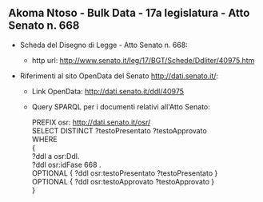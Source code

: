 ## Akoma Ntoso - Bulk Data - 17a legislatura - Atto Senato n. 668 ##

* Scheda del Disegno di Legge - Atto Senato n. 668:
	* http url: http://www.senato.it/leg/17/BGT/Schede/Ddliter/40975.htm

* Riferimenti al sito OpenData del Senato http://dati.senato.it/:
	* Link OpenData: http://dati.senato.it/ddl/40975
	* Query SPARQL per i documenti relativi all'Atto Senato:

        PREFIX osr: <http://dati.senato.it/osr/>  
		SELECT DISTINCT ?testoPresentato ?testoApprovato  
		WHERE  
		{  
		    ?ddl a osr:Ddl.  
		    ?ddl osr:idFase 668 .  
		    OPTIONAL { ?ddl osr:testoPresentato ?testoPresentato }  
		    OPTIONAL { ?ddl osr:testoApprovato ?testoApprovato }  
		}
		